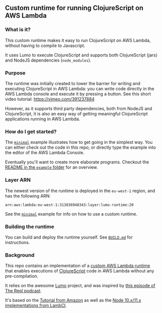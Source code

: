 ## Custom runtime for running ClojureScript on AWS Lambda 

### What is it?

This custom runtime makes it easy to run ClojureScript on AWS Lambda, without having to compile to Javascript.

It uses Lumo to execute ClojureScript and supports both ClojureScript (jars) and NodeJS dependencies (`node_modules`).

### Purpose

The runtime was initially created to lower the barrier for writing and executing ClojureScript in AWS Lambda: you can write code directly in the AWS Lambda console and execute it by pressing a button. See this short video tutorial: https://vimeo.com/391237884

However, as it supports third party dependencies, both from NodeJS and ClojureScript, it is also an easy way of getting meaningful ClojureScript applications running in AWS Lambda.

### How do I get started?

The  [`minimal`](example/minimal) example illustrates how to get going in the simplest way. You can either check out the code in this repo, or  directly type the example into the editor of the AWS Lambda Console.

Eventually you'll want to create more elaborate programs. Checkout the [README in the `example` folder](example) for an overview.

### Layer ARN

The newest version of the runtime is deployed in the `eu-west-1` region, and has the following ARN:

```
arn:aws:lambda:eu-west-1:313836948343:layer:lumo-runtime:20
```

See the [`minimal`](example/minimal) example for info on how to use a custom runtime. 

### Building the runtime

You can build and deploy the runtime yourself. See [`BUILD.md`](BUILD.md) for instructions.

### Background
 
This repo contains an implementation of a [custom AWS Lambda runtime](https://docs.aws.amazon.com/lambda/latest/dg/runtimes-custom.html)
that enables executions of [ClojureScript](http://clojurescript.org) code in AWS Lambda without any pre-compilation.

It relies on the awesome [Lumo](https://github.com/anmonteiro/lumo) project, and
was inspired by [this episode of The Repl podcast](https://www.therepl.net/episodes/14/).

It's based on the [Tutorial from Amazon](https://docs.aws.amazon.com/lambda/latest/dg/runtimes-walkthrough.html)
as well as the [Node 10.x/11.x implementations from LambCI](https://github.com/lambci/node-custom-lambda).


